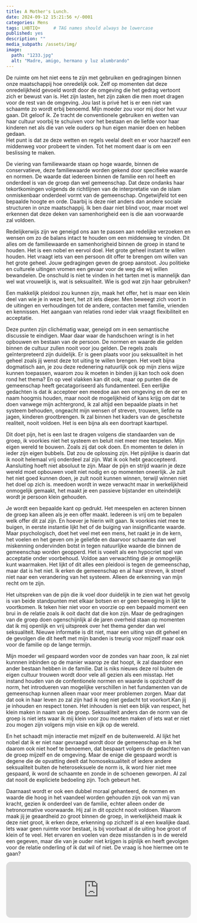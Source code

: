 ```yaml
---
title: A Mother's Lunch.
date: 2024-09-12 15:21:56 +/-0001
categories: Mens
tags: LHBTIQ+     # TAG names should always be lowercase
published: yes
description: ""
media_subpath: /assets/img/
image:
  path: "1233.jpg"
  alt: "Madre, amigo, hermano y luz alumbrando"
---
```

<!-- De gedragingen van je ouders vinden een weg terug naar jezelf. Zonder dat je het door hebt wordt er een rookgordijn opgehangen die je jaren met je meedraagt. Je kunt dit gordijn in een zowel een positief als negatief context plaatsen, wij mensen zijn geneigd te denken en te voelen in rond negatieve emoties, Voor deze emoties doen zich op en je men vindt een manier hier passend mee om te gaan. Oftewel coping. 

Wat is het coping van mijn ouders en wat is die van mijzelf, er ontstaat een barrière waarbij je een richting wordt opgestuurd, zelfs op momenten waarbij je zelf een andere keuze zou willen maken. 
Het debat en de emoties krijgen de overhand, het onderkennen en uitleggen en zien welke kant het gesprek en toekomst op gaan is pijnlijk. Niet alleen voor jezelf maar ook voor degene aan wie je het nieuws brengt, het lijkt misschien beter door helemaal niks te zeggen, het spel op zijn beloop te laten. En daarmee naar het delen en ervaren helpt bij het verduidelijken van de richting. Sturing nemen en een bepaalde mate van controller terug nemen. 
Dit alles vraagt een bepaald balans, het opnemen van plaats. Het opnemen van ruimte gaat ten koste van de ruimte van de ander lijkt het soms. 

Niet de strijd aan willen gaan, maar benoemen 
Ik twijfel niet aan mijn plaats in de wereld ik weet waar ik sta in de samenleving en waar ik naartoe kan groeien, er is voor mij geen glazen plafon. Ik behoor misschien rond het opstellen van statistieken tot een bepaalde groep en binnen het debat en praatgroepen geven mij een label. Maar voor de mensen die het dichtst bij mij staan ben je een individuen. 
[Wat is het individu - wat verwacht deze - wat krijgt het individu terug in de interactie met de groep.]

Er mag verwacht worden dat binnen dit domein, van het zijn van een individu je de vrijheid hebt je te uiten zoals dat zelf wilt. Ik doe dat en de ander krijgt die kans ook. Op momenten dat elkaars standpunten in botsing komen is dat pijnlijk. 
De cultuur is er een die het geloof in achthoud, een die alles ontziet in de naam van de islam, een waarbij er fouten mogen worden gemaakt en deze fouten dan wel vergrijpen dan wel zondes een passende plaats verdienen in het grote geheel en waarbij de eindrekening gepresenteerd zal worden ooit, in het huidige leven of erna in het paradijs dan wel erbuiten. 
Het pad is alles bepalend en daarmee ook de weg en de afleiding die er op het pad zich voordoen, hier valt veel voor te zeggen het is niet aan mij te oordelen hoe men zijn of haar leven wil lijden en hoe deze ingedeeld zal worden. -->

De ruimte om het niet eens te zijn met gebruiken en gedragingen binnen onze maatschappij hoe onredelijk ook. Zelf op momenten dat deze onredelijkheid gevoeld wordt door de omgeving die het gedrag vertoont zich er bewust van is. 
Het zijn lasten, het zijn zaken die men moet dragen voor de rest van de omgeving. Jou last is privé het is er een niet van schaamte zo wordt erbij benoemd. Mijn moeder zou voor mij door het vuur gaan. Dit geloof ik. Ze tracht de conventionele gebruiken en wetten van haar cultuur voorbij te schuiven voor het bestaan en de liefde voor haar kinderen net als die van vele ouders op hun eigen manier doen en hebben gedaan.  
Het punt is dat ze deze wetten en regels veelal deelt en er voor haarzelf een middenweg voor probeert te vinden. Tot het moment daar is om een beslissing te maken.

De viering van familiewaarde staan op hoge waarde, binnen de conservatieve, deze familiewaarde worden gekend door specifieke waarde en normen. 
De waarde dat iedereen binnen de familie een rol heeft en onderdeel is van de groep dan wel gemeenschap. Dat deze ondanks haar tekortkomingen volgends de richtlijnen van de interpretatie van de islam onmiskenbaar onderdeel vormt van de gemeenschap. Ongetwijfeld tot een bepaalde hoogte en orde. Daarbij is deze niet anders dan andere sociale structuren in onze maatschappij. 
Ik ben daar niet blind voor, maar moet wel erkennen dat deze deken van samenhorigheid een is die aan voorwaarde zal voldoen.

Redelijkerwijs zijn we geneigd ons aan te passen aan redelijke verzoeken en wensen om zo de balans intact te houden om een middenweg te vinden. Dit alles om de familiewaarde en samenhorigheid binnen de groep in stand te houden.  Het is een nobel en eervol doel. Het grote geheel instant te willen houden. Het vraagt iets van een persoon dit offer te brengen om willen van het grote geheel. 
Jouw gedragingen geven de groep aanstoot. Jou politieke en culturele uitingen vromen een gevaar voor de weg die wij willen bewandelen. De onschuld is niet te vinden in het tarten met is mannelijk dan wel wat vrouwelijk is, wat is seksualiteit. Wie is god wat zijn haar gebruiken? 

Een makkelijk pleidooi zou kunnen zijn, maak het offer, het is maar een klein deel van wie je in weze bent, het zit iets dieper. 
Men beweegt zich voort in de uitingen en verhoudingen tot de andere, contacten met familie, vrienden en kennissen. Het aangaan van relaties rond ieder vlak vraagt flexibiliteit en acceptatie.

Deze punten zijn clichématig waar, geneigd om in een semantische discussie te eindigen. Maar daar waar de handschoen wringt is in het opbouwen en bestaan van de persoon. De normen en waarde die gelden binnen de cultuur zullen nooit voor jou gelden. De regels zoals geïnterpreteerd zijn duidelijk. 
Er is geen plaats voor jou seksualiteit in het geheel zoals jij wenst deze tot uiting te willen brengen. Het voelt bijna dogmatisch aan, je zou deze redenering natuurlijk ook op mijn ziens wijze kunnen toepassen, waarom zou ik moeten in binden jij kan toch ook doen rond het thema? En op veel vlakken kan dit ook, maar op punten die de gemeenschap heeft gecatagoriseerd als fundamenteel.
Een eerlijke gedachten is dat ik accepteer een meedoe aan een omgeving en de eer en naam hoogmis houden, maar nooit de mogelijkheid of kans krijg om dat te doen vanwege mijn achtergrond, ik zal altijd een bepaalde plaats in het systeem behouden, ongeacht mijn wensen of streven, trouwen, liefde na jagen, kinderen grootbrengen.  Ik zal binnen het kaders van de geschetste realiteit, nooit voldoen. Het is een bijna als een doortrapt kaartspel.

Dit doet pijn, het is een last te dragen volgens die standaarden van de groep, ik voorkies niet het systeem en beluit niet meer mee tespelen. Mijn eigen wereld te bouwen. Zoals zij dat ook doen. En momenten te delen in ieder zijn eigen bubbels. Dat zou de oplossing zijn. Het pijnlijke is daarin dat ik nooit helemaal vrij onderdeel zal zijn. Wat ik ook hebt geaccepteerd. Aansluiting hoeft niet absoluut te zijn. Maar de pijn en strijd waarin je deze wereld moet opbouwen voelt niet nodig en op momenten oneerlijk. 
Je zult het niet goed kunnen doen, je zult nooit kunnen winnen, terwijl winnen niet het doel op zich is. meedoen wordt in weze verwacht maar in werkelijkheid onmogelijk gemaakt, het maakt je een passieve bijstander en uiteindelijk wordt je persoon klein gehouden. 

Je wordt een bepaalde kant op gedrukt. Het meespelen en acteren binnen de groep kan alleen als je een offer maakt. Iedereen is vrij om te bepalen welk offer dit zal zijn. En hoever je hierin wilt gaan. Ik voorkies niet mee te buigen, in eerste instantie lijkt het of de buiging van insignificante waarde.
Maar psychologisch, doet het veel met een mens, het raakt je in de kern, het voelen en het geven om je geliefde en daarvoor schaamte dan wel miskenning ondervinden botst in tegen natuurlijke waarde die binnen de gemeenschap worden geopperd. Het is voeelt als een hypocriet spel van acceptatie onder voorbehoud. Voldoe aan verwachting die je onmogelijk kunt waarmaken. 
Het lijkt of dit alles een pleidooi is tegen de gemeenschap, maar dat is het niet. Ik erken de gemeenschap en al haar streven, ik streef niet naar een verandering van het systeem. Alleen de erkenning van mijn recht om te zijn. 

Het uitspreken van de pijn die ik voel door duidelijk in te zien wat het gevolg is van beide standpunten met elkaar botsen en er geen beweging in lijkt te voortkomen. Ik teken hier niet voor en voorzie op een bepaald moment een brui in de relatie zoals ik ooit dacht dat die kon zijn. Maar de gedragingen van de groep doen ogenschijnlijk al de jaren overheid staan op momenten dat ik mij openlijk en vrij uitspreek over het thema gender dan wel seksualiteit. 
Nieuwe informatie is dit niet, maar een uiting van dit geheel en de gevolgen die dit heeft met mijn banden is treurig voor mijzelf maar ook voor de familie op de lange termijn. 

Mijn moeder wil gespaard worden voor de zondes van haar zoon, ik zal niet kunnnen inbinden op de manier waarop ze dat hoopt, ik zal daardoor een ander bestaan hebben in de familie. Dat is niks nieuws deze rol buiten de eigen cultuur trouwen wordt door vele all gezien als een misstap. Het instand houden van de confentionele normen en waarde is opzichzelf de norm, het introdueren van mogelijke verschillen in het fundamenten van de gemeenschap kunnen alleen maar voor meer problemen zorgen. 
Maar dat dat ook in haar leven zo zal zijn had ik nog niet gedacht tot voorkort.Kan jij je inhouden en respect tonen. Het inhouden is niet een blijk van respect, het klein maken in naam van de groep. Seksualiteit anders dan de norm van de groep is niet iets waar ik mij klein voor zou moeten maken of iets wat er niet zou mogen zijn volgens mijn visie en kijk op de wereld.

En het schaadt mijn interactie met mijzelf en de buitenwereld. Al lijkt het nobel dat ik er niet naar gevraagd wordt door de gemeenschap en ik het daarom ook niet hoef te benoemen, dat bespaart volgens de gedachten van de groep mijzelf en de omgeving. 
Maar de enige die gespaard wordt is degene die de opvatting deelt dat homoseksualiteit of iedere andere seksualiteit buiten de heteroseksuele de norm is, ik word hier niet mee gespaard, ik word de schaamte en zonde in de schoenen geworpen. Al zal dat nooit de expliciete bedoeling zijn. Toch gebeurt het.

Daarnaast wordt er ook een dubbel moraal gehanteerd, de normen en waarde die hoog in het vaandeel worden gehouden zijn ook van mij van kracht, gezien ik onderdeel van de familie, echter alleen onder de hetronormative voorwaarde. Hij zal in dit opzicht nooit voldoen.
Waarom maak jij je geaardheid zo groot binnen de groep, in werkelijkheid maak ik deze niet groot, ik erken deze, erkenning op zichzelf is al een kwalijke daad. 
Iets waar geen ruimte voor bestaat, is bij voorbaat al de uiting hoe groot of klein of te veel. 
Het ervaren en voelen van deze misstanden is in de wereld een gegeven, maar die van je ouder niet krijgen is pijnlijk en heeft gevolgen voor de relatie onderling of ik dat wil of niet. De vraag is hoe hiermee om te gaan?

<iframe style="border-radius:12px" src="https://open.spotify.com/embed/track/0UKSse3fcKetDzXnXzE1Pv?utm_source=generator&theme=0" width="100%" height="152" frameBorder="0" allowfullscreen="" allow="autoplay; clipboard-write; encrypted-media; fullscreen; picture-in-picture" loading="lazy"></iframe>

